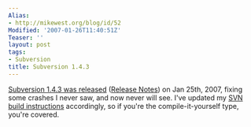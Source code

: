 ```yaml
---
Alias:
- http://mikewest.org/blog/id/52
Modified: '2007-01-26T11:40:51Z'
Teaser: ''
layout: post
tags:
- Subversion
title: Subversion 1.4.3
---
```

[Subversion 1.4.3 was released][svn_143]
([Release Notes][release_143]) on Jan 25th, 2007, fixing some crashes I never saw, and now never will see.  I've updated my [SVN build instructions][build_143] accordingly, so if you're the compile-it-yourself type, you're covered.

[svn_143]: http://subversion.tigris.org/servlets/NewsItemView?newsItemID=1807
[release_143]: http://svn.collab.net/repos/svn/tags/1.4.3/CHANGES
[build_143]: http://mikewest.org/archive/building-subversion-for-os-x "Building Subversion for OS X"